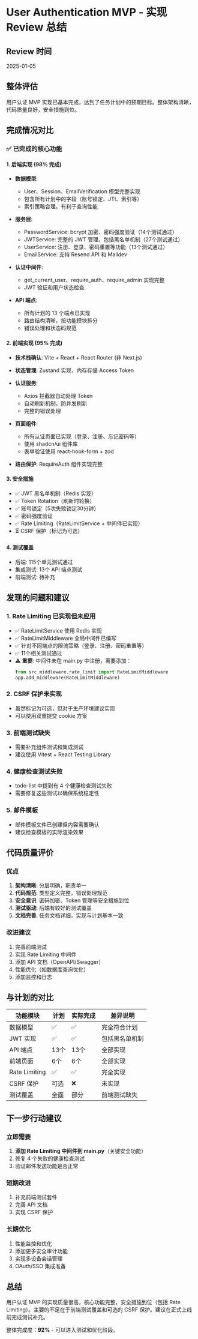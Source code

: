 # User Authentication MVP - 实现 Review 总结

## Review 时间
2025-01-05

## 整体评估
用户认证 MVP 实现已基本完成，达到了任务计划中的预期目标。整体架构清晰，代码质量良好，安全措施到位。

## 完成情况对比

### ✅ 已完成的核心功能

#### 1. 后端实现 (98% 完成)
- **数据模型**: 
  - User、Session、EmailVerification 模型完整实现
  - 包含所有计划中的字段（账号锁定、JTI、索引等）
  - 索引策略合理，有利于查询性能
  
- **服务层**:
  - PasswordService: bcrypt 加密、密码强度验证（14个测试通过）
  - JWTService: 完整的 JWT 管理，包括黑名单机制（27个测试通过）
  - UserService: 注册、登录、密码重置等功能（13个测试通过）
  - EmailService: 支持 Resend API 和 Maildev
  
- **认证中间件**:
  - get_current_user、require_auth、require_admin 实现完整
  - JWT 验证和用户状态检查
  
- **API 端点**:
  - 所有计划的 13 个端点已实现
  - 路由结构清晰，按功能模块拆分
  - 错误处理和状态码规范

#### 2. 前端实现 (95% 完成)
- **技术栈确认**: Vite + React + React Router (非 Next.js)
- **状态管理**: Zustand 实现，内存存储 Access Token
- **认证服务**: 
  - Axios 拦截器自动处理 Token
  - 自动刷新机制，防并发刷新
  - 完整的错误处理
  
- **页面组件**: 
  - 所有认证页面已实现（登录、注册、忘记密码等）
  - 使用 shadcn/ui 组件库
  - 表单验证使用 react-hook-form + zod
  
- **路由保护**: RequireAuth 组件实现完整

#### 3. 安全措施
- ✅ JWT 黑名单机制（Redis 实现）
- ✅ Token Rotation（刷新时轮换）
- ✅ 账号锁定（5次失败锁定30分钟）
- ✅ 密码强度验证
- ✅ Rate Limiting（RateLimitService + 中间件已实现）
- ⏳ CSRF 保护（标记为可选）

#### 4. 测试覆盖
- 后端: 115个单元测试通过
- 集成测试: 13个 API 端点测试
- 前端测试: 待补充

## 发现的问题和建议

### 1. Rate Limiting 已实现但未应用
- ✅ RateLimitService 使用 Redis 实现
- ✅ RateLimitMiddleware 全局中间件已编写
- ✅ 针对不同端点的限流策略（登录、注册、密码重置等）
- ✅ 11个相关测试通过
- ⚠️ **重要**: 中间件未在 main.py 中注册，需要添加：
  ```python
  from src.middleware.rate_limit import RateLimitMiddleware
  app.add_middleware(RateLimitMiddleware)
  ```

### 2. CSRF 保护未实现
- 虽然标记为可选，但对于生产环境建议实现
- 可以使用双重提交 cookie 方案

### 3. 前端测试缺失
- 需要补充组件测试和集成测试
- 建议使用 Vitest + React Testing Library

### 4. 健康检查测试失败
- todo-list 中提到有 4 个健康检查测试失败
- 需要修复这些测试以确保系统稳定性

### 5. 邮件模板
- 邮件模板文件已创建但内容需要确认
- 建议检查模板的实际渲染效果

## 代码质量评价

### 优点
1. **架构清晰**: 分层明确，职责单一
2. **代码规范**: 类型定义完整，错误处理规范
3. **安全意识**: 密码加密、Token 管理等安全措施到位
4. **测试驱动**: 后端有较好的测试覆盖
5. **文档完善**: 任务文档详细，实现与计划基本一致

### 改进建议
1. 完善前端测试
2. 实现 Rate Limiting 中间件
3. 添加 API 文档（OpenAPI/Swagger）
4. 性能优化（如数据库查询优化）
5. 添加监控和日志

## 与计划的对比

| 功能模块 | 计划 | 实际完成 | 差异说明 |
|---------|------|----------|----------|
| 数据模型 | ✅ | ✅ | 完全符合计划 |
| JWT 实现 | ✅ | ✅ | 包括黑名单机制 |
| API 端点 | 13个 | 13个 | 全部实现 |
| 前端页面 | 6个 | 6个 | 全部实现 |
| Rate Limiting | ✅ | ✅ | 完全实现 |
| CSRF 保护 | 可选 | ❌ | 未实现 |
| 测试覆盖 | 全面 | 部分 | 前端测试缺失 |

## 下一步行动建议

### 立即需要
1. **添加 Rate Limiting 中间件到 main.py**（关键安全功能）
2. 修复 4 个失败的健康检查测试
3. 验证邮件发送功能是否正常

### 短期改进
1. 补充前端测试套件
2. 完善 API 文档
3. 实现 CSRF 保护

### 长期优化
1. 性能监控和优化
2. 添加更多安全审计功能
3. 实现多设备会话管理
4. OAuth/SSO 集成准备

## 总结
用户认证 MVP 的实现质量很高，核心功能完整，安全措施到位（包括 Rate Limiting）。主要的不足在于前端测试覆盖和可选的 CSRF 保护。建议在正式上线前完成测试补充。

整体完成度：**92%** - 可以进入测试和优化阶段。